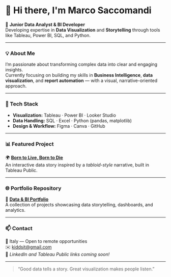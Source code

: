 # 👋 Hi there, I'm Marco Saccomandi  

🎯 **Junior Data Analyst & BI Developer**  
Developing expertise in **Data Visualization** and **Storytelling** through tools like Tableau, Power BI, SQL, and Python.  

---

### 💡 About Me  
I’m passionate about transforming complex data into clear and engaging insights.  
Currently focusing on building my skills in **Business Intelligence**, **data visualization**, and **report automation** — with a visual, narrative-oriented approach.  

---

### 🧰 Tech Stack  
- **Visualization:** Tableau · Power BI · Looker Studio  
- **Data Handling:** SQL · Excel · Python (pandas, matplotlib)  
- **Design & Workflow:** Figma · Canva · GitHub  

---

### 📊 Featured Project  
🌍 [**Born to Live, Born to Die**](https://github.com/marcosaccomandi/Data-BI-Portfolio/tree/main/tableau/born-to-live-born-to-die)  
An interactive data story inspired by a *tabloid-style* narrative, built in Tableau Public.  

---

### 🌐 Portfolio Repository  
📁 [**Data & BI Portfolio**](https://github.com/marcosaccomandi/Data-BI-Portfolio)  
A collection of projects showcasing data storytelling, dashboards, and analytics.

---

### 📫 Contact  
📍 Italy — Open to remote opportunities  
✉️ [kiddsit@gmail.com](mailto:kiddsit@gmail.com)  
💼 *LinkedIn and Tableau Public links coming soon!*  

---

> “Good data tells a story. Great visualization makes people listen.”  
